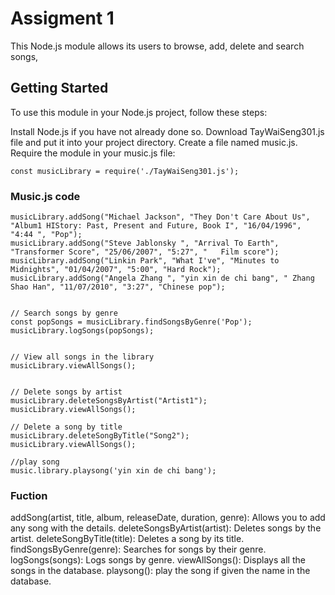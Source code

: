 # Assigment 1

This Node.js module allows its users to browse, add, delete and search songs, 

## Getting Started

To use this module in your Node.js project, follow these steps:

Install Node.js if you have not already done so.
Download TayWaiSeng301.js file and put it into your project directory.
Create a file named music.js.
Require the module in your music.js file:
```
const musicLibrary = require('./TayWaiSeng301.js');
```
### Music.js code

```
musicLibrary.addSong("Michael Jackson", "They Don't Care About Us", "Album1 HIStory: Past, Present and Future, Book I", "16/04/1996", "4:44 ", "Pop");
musicLibrary.addSong("Steve Jablonsky ", "Arrival To Earth", "Transformer Score", "25/06/2007", "5:27", "	Film score");
musicLibrary.addSong("Linkin Park", "What I've", "Minutes to Midnights", "01/04/2007", "5:00", "Hard Rock");
musicLibrary.addSong("Angela Zhang ", "yin xin de chi bang", " Zhang Shao Han", "11/07/2010", "3:27", "Chinese pop");


// Search songs by genre
const popSongs = musicLibrary.findSongsByGenre('Pop');
musicLibrary.logSongs(popSongs);


// View all songs in the library
musicLibrary.viewAllSongs();


// Delete songs by artist
musicLibrary.deleteSongsByArtist("Artist1");
musicLibrary.viewAllSongs();

// Delete a song by title
musicLibrary.deleteSongByTitle("Song2");
musicLibrary.viewAllSongs();

//play song
music.library.playsong('yin xin de chi bang');
```

### Fuction

addSong(artist, title, album, releaseDate, duration, genre): Allows you to add any song with the details.
deleteSongsByArtist(artist): Deletes songs by the artist.
deleteSongByTitle(title): Deletes a song by its title.
findSongsByGenre(genre): Searches for songs by their genre.
logSongs(songs): Logs songs by genre.
viewAllSongs(): Displays all the songs in the database.
playsong(): play the song if given the name in the database.


